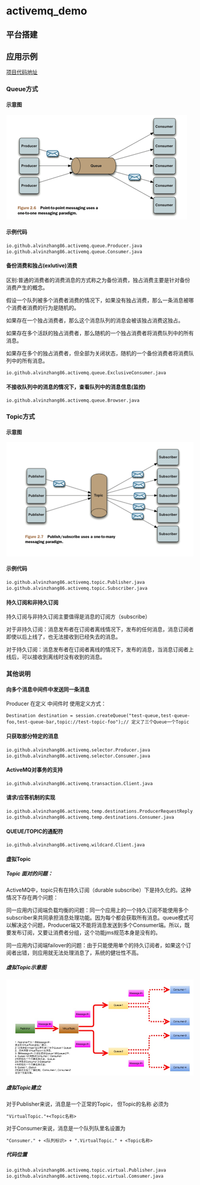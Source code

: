 # activemq_demo

## 平台搭建

## 应用示例

[项目代码地址](https://github.com/AlvinZhang86/activemq_demo)

### Queue方式

#### 示意图

![queue:一对一的发送方式](https://raw.githubusercontent.com/AlvinZhang86/image_web/master/activemq/queue.png)

#### 示例代码

    io.github.alvinzhang86.activemq.queue.Producer.java
    io.github.alvinzhang86.activemq.queue.Consumer.java

#### 备份消费和独占(exlutive)消费

区别:普通的消费者的消费消息的方式称之为备份消费，独占消费主要是针对备份消费产生的概念。

假设一个队列被多个消费者消费的情况下，如果没有独占消费，那么一条消息被哪个消费者消费的行为是随机的。

如果存在一个独占消费者，那么这个消息队列的消息会被该独占消费这独占。

如果存在多个活跃的独占消费者，那么随机的一个独占消费者将消费队列中的所有消息。

如果存在多个的独占消费者，但全部为关闭状态，随机的一个备份消费者将消费队列中的所有消息。

    io.github.alvinzhang86.activemq.queue.ExclusiveConsumer.java


#### 不接收队列中的消息的情况下，查看队列中的消息信息(监控)

    io.github.alvinzhang86.activemq.queue.Browser.java

### Topic方式

#### 示意图

![topic:一对多的发送方式](https://raw.githubusercontent.com/AlvinZhang86/image_web/master/activemq/topic.png)

#### 示例代码

    io.github.alvinzhang86.activemq.topic.Publisher.java
    io.github.alvinzhang86.activemq.topic.Subscriber.java

#### 持久订阅和非持久订阅

持久订阅与非持久订阅主要值得是消息的订阅方（subscribe）

对于非持久订阅：消息发布者在订阅者离线情况下，发布的任何消息，消息订阅者即使以后上线了，也无法接收到已经失去的消息。

对于持久订阅：消息发布者在订阅者离线的情况下，发布的消息，当消息订阅者上线后，可以接收到离线时没有收到的消息。

### 其他说明

#### 向多个消息中间件中发送同一条消息

Producer 在定义 中间件时 使用定义方式：

    Destination destination = session.createQueue("test-queue,test-queue-foo,test-queue-bar,topic://test-topic-foo");// 定义了三个Queue一个Topic


#### 只获取部分特定的消息

    io.github.alvinzhang86.activemq.selector.Producer.java
    io.github.alvinzhang86.activemq.selector.Consumer.java

#### ActiveMQ对事务的支持

    io.github.alvinzhang86.activemq.transaction.Client.java

#### 请求/应答机制的实现

    io.github.alvinzhang86.activemq.temp.destinations.ProducerRequestReply.java
    io.github.alvinzhang86.activemq.temp.destinations.Consumer.java

#### QUEUE/TOPIC的通配符

    io.github.alvinzhang86.activemq.wildcard.Client.java

#### 虚拟Topic

##### Topic 面对的问题：

ActiveMQ中，topic只有在持久订阅（durable subscribe）下是持久化的。这种情况下存在两个问题：

同一应用内订阅端负载均衡的问题：同一个应用上的一个持久订阅不能使用多个subscriber来共同承担消息处理功能。因为每个都会获取所有消息。queue模式可以解决这个问题，Producer端又不能将消息发送到多个Consumer端。所以，既要发布订阅，又要让消费者分组，这个功能jms规范本身是没有的。

同一应用内订阅端failover的问题：由于只能使用单个的持久订阅者，如果这个订阅者出错，则应用就无法处理消息了，系统的健壮性不高。

##### 虚拟Topic示意图

![虚拟Topic](https://raw.githubusercontent.com/AlvinZhang86/image_web/master/activemq/ActiveMQ-VirtualTopic.jpg)

##### 虚拟Topic建立

对于Publisher来说，消息是一个正常的Topic， 但Topic的名称 必须为

    "VirtualTopic."+<Topic名称>

对于Consumer来说，消息是一个队列队里名设置为

    "Consumer." + <队列标识> + ".VirtualTopic." + <Topic名称>

##### 代码位置

    io.github.alvinzhang86.activemq.topic.virtual.Publisher.java
    io.github.alvinzhang86.activemq.topic.virtual.Comsumer.java
